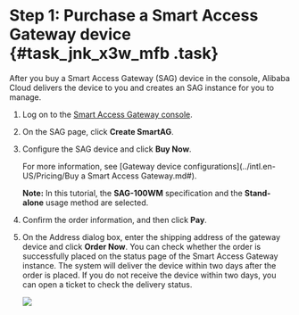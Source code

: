 # Step 1: Purchase a Smart Access Gateway device {#task_jnk_x3w_mfb .task}

After you buy a Smart Access Gateway \(SAG\) device in the console, Alibaba Cloud delivers the device to you and creates an SAG instance for you to manage.

1.  Log on to the [Smart Access Gateway console](https://smartag.console.aliyun.com). 
2.  On the SAG page, click **Create SmartAG**. 
3.  Configure the SAG device and click **Buy Now**. 

    For more information, see [Gateway device configurations](../intl.en-US/Pricing/Buy a Smart Access Gateway.md#).

    **Note:** In this tutorial, the **SAG-100WM** specification and the **Stand-alone** usage method are selected.

4.  Confirm the order information, and then click **Pay**. 
5.  On the Address dialog box, enter the shipping address of the gateway device and click **Order Now**. You can check whether the order is successfully placed on the status page of the Smart Access Gateway instance. The system will deliver the device within two days after the order is placed. If you do not receive the device within two days, you can open a ticket to check the delivery status.

    ![](http://static-aliyun-doc.oss-cn-hangzhou.aliyuncs.com/assets/img/23803/156376356413783_en-US.png)


